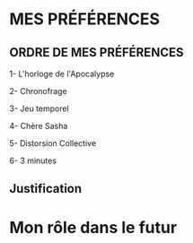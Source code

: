 # MES PRÉFÉRENCES
## ORDRE DE MES PRÉFÉRENCES

1- L'horloge de l'Apocalypse

2- Chronofrage

3- Jeu temporel

4- Chère Sasha 

5- Distorsion Collective

6- 3 minutes

## Justification

# Mon rôle dans le futur

